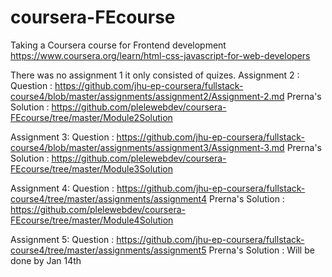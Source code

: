 # coursera-FEcourse

Taking a Coursera course for Frontend development
https://www.coursera.org/learn/html-css-javascript-for-web-developers

There was no assignment 1 it only consisted of quizes.
Assignment 2 : 
Question : https://github.com/jhu-ep-coursera/fullstack-course4/blob/master/assignments/assignment2/Assignment-2.md
Prerna's Solution : https://github.com/plelewebdev/coursera-FEcourse/tree/master/Module2Solution

Assignment 3: 
Question : https://github.com/jhu-ep-coursera/fullstack-course4/blob/master/assignments/assignment3/Assignment-3.md
Prerna's Solution : https://github.com/plelewebdev/coursera-FEcourse/tree/master/Module3Solution

Assignment 4: 
Question : https://github.com/jhu-ep-coursera/fullstack-course4/tree/master/assignments/assignment4
Prerna's Solution : https://github.com/plelewebdev/coursera-FEcourse/tree/master/Module4Solution

Assignment 5:
Question : https://github.com/jhu-ep-coursera/fullstack-course4/tree/master/assignments/assignment5
Prerna's Solution : Will be done by Jan 14th
